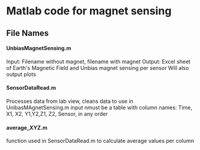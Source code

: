 # Matlab code for magnet sensing

## File Names

#### UnbiasMagnetSensing.m
Input: Filename without magnet, filename with magnet
Output: Excel sheet of Earth's Magnetic Field and Unbias magnet sensing per sensor
Will also output plots

#### SensorDataRead.m
Processes data from lab view, cleans data to use in UnibasMAgnetSensing.m
input nmust be a table with column names: Time, X1, X2, Y1,Y2,Z1, Z2, Sensor, in any order

#### average_XYZ.m
function used in SensorDataRead.m to calculate average values per column


